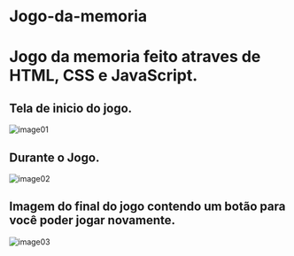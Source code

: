 # Jogo-da-memoria
<h1>Jogo da memoria feito atraves de HTML, CSS e JavaScript.</h1>

<h2>Tela de inicio do jogo.</h2>


![image01](https://user-images.githubusercontent.com/106400520/171482817-1a228056-baf4-4da2-8eb3-3f924251dba1.png)


<h2>Durante o Jogo.</h2>


![image02](https://user-images.githubusercontent.com/106400520/171483116-2c2601d0-2a1a-4587-8cc8-d5e4d4ad66a6.png)


<h2>Imagem do final do jogo contendo um botão para você poder jogar novamente.</h2>


![image03](https://user-images.githubusercontent.com/106400520/171483271-eaa4e3fa-774c-42ab-abec-cf44419c6699.png)


